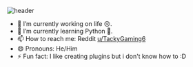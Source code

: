 ![header](https://capsule-render.vercel.app/api?type=waving&color=gradient&height=200&text=Hey%20Yo%20!&animation=fadeIn&fontColor=ea3535)

- 🔭 I’m currently working on life 😢.
- 🌱 I’m currently learning Python 🐍.
- 📫 How to reach me: Reddit [u/TackyGaming6](https://reddit.com/user/TackyGaming6)
- 😄 Pronouns: He/Him
- ⚡ Fun fact: I like creating plugins but i don't know how to :D
